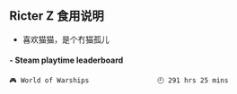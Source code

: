 ## Ricter Z 食用说明
- 喜欢猫猫，是个冇猫孤儿

<!-- steam-box start -->
#### - Steam playtime leaderboard
```text
🎮 World of Warships                 🕘 291 hrs 25 mins
```
<!-- Powered by https://github.com/YouEclipse/steam-box . -->
<!-- steam-box end -->
